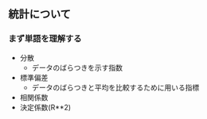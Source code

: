 ## 統計について

### まず単語を理解する
- 分散
  - データのばらつきを示す指数
- 標準偏差
  - データのばらつきと平均を比較するために用いる指標
- 相関係数
- 決定係数(R**2)


